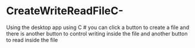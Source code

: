 # CreateWriteReadFileC-
 Using the desktop app using C # you can click a button to create a file and there is another button to control writing inside the file and another button to read inside the file
